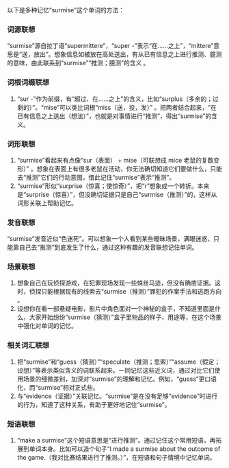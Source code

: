 以下是多种记忆“surmise”这个单词的方法：

### 词源联想
“surmise”源自拉丁语“supermittere”，“super -”表示“在……之上”，“mittere”意思是“送，放出”。想象信息如被放在高处送出，有从已有信息之上进行推测、臆测的意味，由此联系到“surmise”“推测；臆测”的含义 。

### 词根词缀联想
1. “sur -”作为前缀，有“超过、在……之上”的含义，比如“surplus（多余的；过剩的）”。“mise”可以类比词根“miss（送，投，发）” 。把两者结合起来，“在已有信息之上送出（想法）”，也就是对事情进行“推测”，得出“surmise”的含义。

### 词形联想
1. “surmise”看起来有点像“sur（表面） + mise（可联想成 mice 老鼠的复数变形）” 。想象在表面上有很多老鼠在活动，你无法确切知道它们要做什么，只能去“推测”它们的行动意图，借此记住“surmise”表示“推测”。
2. “surmise”形似“surprise（惊喜；使惊奇）”，把“r”想象成一个转折。本来是“surprise（惊喜）”，但没确切证据只是自己“surmise（推测）”的，这样从词形关联上帮助记忆。

### 发音联想
“surmise”发音近似“色迷死”。可以想象一个人看到某些暧昧场景，满眼迷惑，只能靠自己去“推测”到底发生了什么，通过这种有趣的发音联想记住单词。

### 场景联想
1. 想象自己在玩侦探游戏，在犯罪现场发现一些蛛丝马迹，但没有确凿证据。这时，侦探只能根据现有的线索去“surmise（推测）”罪犯的作案手法和逃跑方向 。
2. 设想你在看一部悬疑电影，影片中角色面对一个神秘的盒子，不知道里面是什么，大家开始纷纷“surmise（猜测）”盒子里物品的样子、用途等，在这个场景中强化对单词的记忆。

### 相关词汇联想
1. 把“surmise”和“guess（猜测）”“speculate（推测；思索）”“assume（假定；设想）”等表示类似含义的词联系起来。一同记忆这些近义词，通过对比它们使用场景的细微差别，加深对“surmise”的理解和记忆。例如，“guess”更口语化，而“surmise”相对正式些。
2. 与“evidence（证据）”关联记忆。“surmise”是在没有足够“evidence”时进行的行为，知道了这种关系，有助于更好地记住“surmise”。

### 短语联想
1. “make a surmise”这个短语意思是“进行推测”。通过记住这个常用短语，再拓展到单词本身。比如可以造个句子“I made a surmise about the outcome of the game.（我对比赛结果进行了推测。）”，在短语和句子情境中记忆单词。 